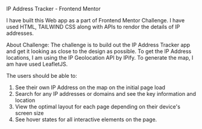 IP Address Tracker - Frontend Mentor

I have built this Web app as a part of Frontend Mentor Challenge.
I have used HTML, TAILWIND CSS along with APIs to rendor the details of IP addresses.

About Challenge: 
The challenge is to build out the IP Address Tracker app and get it looking as close to the design as possible. 
To get the IP Address locations, I am using the IP Geolocation API by IPify.
To generate the map, I am have used LeafletJS.

The users should be able to:
1. See their own IP Address on the map on the initial page load
2. Search for any IP addresses or domains and see the key information and location
3. View the optimal layout for each page depending on their device's screen size
4. See hover states for all interactive elements on the page.
